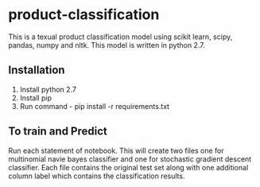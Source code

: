 # product-classification

This is a texual product classification model using scikit learn, scipy, pandas, numpy and nltk. This model is written in python 2.7.

## Installation
1. Install python 2.7
2. Install pip
3. Run command - pip install -r requirements.txt


## To train and Predict

Run each statement of notebook. This will create two files one for multinomial navie bayes classifier and one for stochastic gradient descent classifier.
Each file contains the original test set along with one additional column label which contains the classification results.

